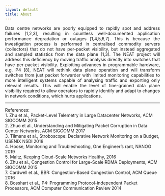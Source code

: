 ```yaml
---
layout: default
title: About
---
```


<p style='text-align: justify;'>Data centre networks are poorly equipped to rapidly spot and address failures [1,2,3], resulting in countless well-documented application performance degradation or outages [1,4,5,6,7]. This is because the investigation process is performed in centralised commodity servers (collectors) that do not have per-packet visibility, but instead aggregated and sampled statistics from the data plane [1,3]. The NEAT project will address this deficiency by moving traffic analysis directly into switches that have per-packet visibility. Exploiting advances in programmable hardware, e.g. P4 [8], NEAT will rethink data plane operation and will transform switches from just packet forwarder with limited monitoring capabilities to more intelligent systems capable of analysing traffic and exporting only relevant results. This will enable the level of fine-grained data plane visibility required to allow operators to rapidly identify and adapt to changes in network conditions, which hurts applications.</p>

---
<div class="align-justify">
References:<br>
1. Zhu et al., Packet-Level Telemetry in Large Datacenter Networks, ACM SIGCOMM 2015<br> 
2. Zhuo et al., Understanding and Mitigating Packet Corruption in Data Center Networks, ACM SIGCOMM 2017<br>  
3. Tilmans et al., Stroboscope: Declarative Network Monitoring on a Budget, USENIX NSDI 2018<br>
4. Hoose, Monitoring and Troubleshooting, One Engineer’s rant, NANOG 2019<br>
5. Maltz, Keeping Cloud-Scale Networks Healthy, 2016<br>
6. Zhu et al., Congestion Control for Large-Scale RDMA Deployments, ACM SIGCOMM 2015<br>
7. Cardwell et al., BBR: Congestion-Based Congestion Control, ACM Queue 2016<br>
8. Bosshart et al., P4: Programming Protocol-independent Packet Processors, ACM Computer Communication Review 2014
</div>

